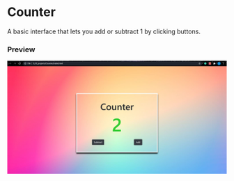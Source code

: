 # Counter

A basic interface that lets you add or subtract 1 by clicking buttons.

### Preview

<img src="https://github.com/pythonboy178/JS-projects/blob/master/Counter/preview.JPG" width="850" alt='no-image'>
